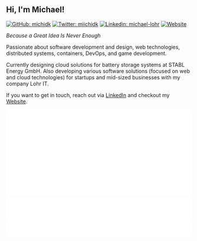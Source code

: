 ## Hi, I'm Michael!
[![GitHub: michidk](https://img.shields.io/github/followers/michidk?label=follow&style=social)](https://github.com/michidk)
[![Twitter: miichidk](https://img.shields.io/twitter/follow/miichidk?style=social)](https://twitter.com/miichidk)
[![Linkedin: michael-lohr](https://img.shields.io/badge/-LinkedIn-blue?style=flat-square&logo=Linkedin&logoColor=white&link=https://www.linkedin.com/in/michael-lohr/)](https://www.linkedin.com/in/michael-lohr/)
[![Website](https://img.shields.io/badge/-Website-green?style=flat-square&logo=accenture&logoColor=white&link=https://lohr.dev)](https://lohr.dev)


_Because a Great Idea Is Never Enough_

Passionate about software development and design, web technologies, distributed systems, containers, DevOps, and game development.

Currently designing cloud solutions for battery storage systems at STABL Energy GmbH. Also developing various software solutions (focused on web and cloud technologies) for startups and mid-sized businesses with my company Lohr IT.

If you want to get in touch, reach out via [LinkedIn](https://www.linkedin.com/in/michael-lohr/) and checkout my [Website](https://lohr.dev).

[![Metrics](https://raw.githubusercontent.com/michidk/michidk/github-metrics/github-metrics.svg)](https://github.com/michidk)
[![Most used languages](https://raw.githubusercontent.com/michidk/michidk/github-metrics/language.svg)](https://github.com/michidk)
[![Notable contributions](https://raw.githubusercontent.com/michidk/michidk/github-metrics/notable.svg)](https://github.com/michidk)
